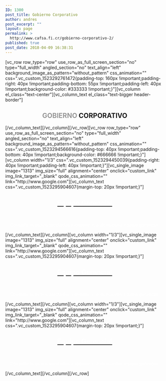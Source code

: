 ```yaml
---
ID: 1300
post_title: Gobierno Corporativo
author: andres
post_excerpt: ""
layout: page
permalink: >
  http://www.cafsa.fi.cr/gobierno-corporativo-2/
published: true
post_date: 2018-04-09 16:38:31
---
```

[vc_row row_type="row" use_row_as_full_screen_section="no" type="full_width" angled_section="no" text_align="left" background_image_as_pattern="without_pattern" css_animation="" css=".vc_custom_1523292761472{padding-top: 160px !important;padding-right: 40px !important;padding-bottom: 55px !important;padding-left: 40px !important;background-color: #333333 !important;}"][vc_column el_class="text-center"][vc_column_text el_class="text-bigger header-border"]
<h2 style="text-align: center;"><span style="color: #979797;">GOBIERNO</span> CORPORATIVO</h2>
[/vc_column_text][/vc_column][/vc_row][vc_row row_type="row" use_row_as_full_screen_section="no" type="full_width" angled_section="no" text_align="left" background_image_as_pattern="without_pattern" css_animation="" css=".vc_custom_1523294566616{padding-top: 40px !important;padding-bottom: 40px !important;background-color: #666666 !important;}"][vc_column width="1/3" css=".vc_custom_1523294450039{padding-right: 40px !important;padding-left: 40px !important;}"][vc_single_image image="1313" img_size="full" alignment="center" onclick="custom_link" img_link_target="_blank" qode_css_animation="" link="http://www.google.com"][vc_column_text css=".vc_custom_1523295904607{margin-top: 20px !important;}"]
<h2 style="text-align: center;"><a href="http://www.google.com"><strong><span style="color: #ffffff;">Equipo Gerencial</span></strong></a></h2>
&nbsp;
<p style="text-align: center;"><span style="color: #ffffff;">Consulte nuestros atestados y experiencia de nuestro equipo gerencial.</span></p>
[/vc_column_text][/vc_column][vc_column width="1/3"][vc_single_image image="1313" img_size="full" alignment="center" onclick="custom_link" img_link_target="_blank" qode_css_animation="" link="http://www.google.com"][vc_column_text css=".vc_custom_1523295904607{margin-top: 20px !important;}"]
<h2 style="text-align: center;"><a href="http://www.google.com"><strong><span style="color: #ffffff;">Equipo Gerencial</span></strong></a></h2>
&nbsp;
<p style="text-align: center;"><span style="color: #ffffff;">Consulte nuestros atestados y experiencia de nuestro equipo gerencial.</span></p>
[/vc_column_text][/vc_column][vc_column width="1/3"][vc_single_image image="1313" img_size="full" alignment="center" onclick="custom_link" img_link_target="_blank" qode_css_animation="" link="http://www.google.com"][vc_column_text css=".vc_custom_1523295904607{margin-top: 20px !important;}"]
<h2 style="text-align: center;"><a href="http://www.google.com"><strong><span style="color: #ffffff;">Equipo Gerencial</span></strong></a></h2>
&nbsp;
<p style="text-align: center;"><span style="color: #ffffff;">Consulte nuestros atestados y experiencia de nuestro equipo gerencial.</span></p>
[/vc_column_text][/vc_column][/vc_row]